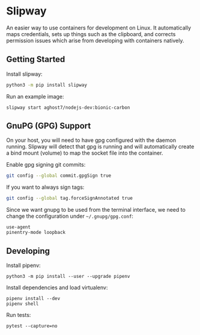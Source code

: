 # Slipway
An easier way to use containers for development on Linux. It automatically
maps credentials, sets up things such as the clipboard, and corrects permission
issues which arise from developing with containers natively.

## Getting Started
Install slipway:
```sh
python3 -m pip install slipway
```

Run an example image:
```
slipway start aghost7/nodejs-dev:bionic-carbon
```

## GnuPG (GPG) Support
On your host, you will need to have gpg configured with the daemon running.
Slipway will detect that gpg is running and will automatically create a bind
mount (volume) to map the socket file into the container.

Enable gpg signing git commits:
```sh
git config --global commit.gpgSign true
```

If you want to always sign tags:
```sh
git config --global tag.forceSignAnnotated true
```

Since we want gnupg to be used from the terminal interface, we need to change
the configuration under `~/.gnupg/gpg.conf`:

```
use-agent
pinentry-mode loopback
```

## Developing
Install pipenv:
```
python3 -m pip install --user --upgrade pipenv
```

Install dependencies and load virtualenv:
```
pipenv install --dev
pipenv shell
```

Run tests:
```
pytest --capture=no
```
